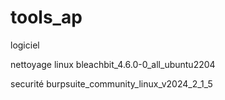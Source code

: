 # tools_ap
logiciel 

nettoyage linux
bleachbit_4.6.0-0_all_ubuntu2204

securité 
burpsuite_community_linux_v2024_2_1_5
